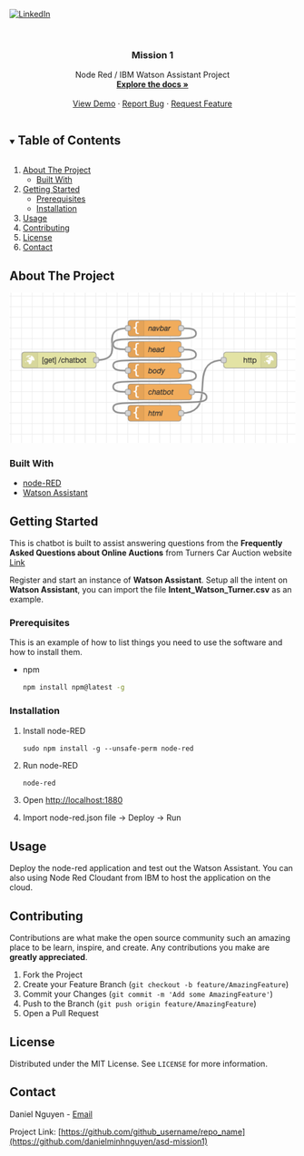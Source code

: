 [![LinkedIn][linkedin-shield]][linkedin-url]

<!-- PROJECT LOGO -->
<br />
<p align="center">

  <h3 align="center">Mission 1</h3>

  <p align="center">
    Node Red / IBM Watson Assistant Project
    <br />
    <a href="https://github.com/github_username/repo_name"><strong>Explore the docs »</strong></a>
    <br />
    <br />
    <a href="https://github.com/github_username/repo_name">View Demo</a>
    ·
    <a href="https://github.com/github_username/repo_name/issues">Report Bug</a>
    ·
    <a href="https://github.com/github_username/repo_name/issues">Request Feature</a>
  </p>
</p>

<!-- TABLE OF CONTENTS -->
<details open="open">
  <summary><h2 style="display: inline-block">Table of Contents</h2></summary>
  <ol>
    <li>
      <a href="#about-the-project">About The Project</a>
      <ul>
        <li><a href="#built-with">Built With</a></li>
      </ul>
    </li>
    <li>
      <a href="#getting-started">Getting Started</a>
      <ul>
        <li><a href="#prerequisites">Prerequisites</a></li>
        <li><a href="#installation">Installation</a></li>
      </ul>
    </li>
    <li><a href="#usage">Usage</a></li>
    <li><a href="#contributing">Contributing</a></li>
    <li><a href="#license">License</a></li>
    <li><a href="#contact">Contact</a></li>
  </ol>
</details>

<!-- ABOUT THE PROJECT -->

## About The Project

[![Product Name Screen Shot][product-screenshot]]()

### Built With

- [node-RED](https://nodered.org)
- [Watson Assistant](https://www.ibm.com/cloud/watson-assistant)

<!-- GETTING STARTED -->

## Getting Started

This is chatbot is built to assist answering questions from the **Frequently Asked Questions about Online Auctions** from Turners Car Auction website [Link](https://www.turners.co.nz/FAQs-Cars/)

Register and start an instance of **Watson Assistant**. Setup all the intent on **Watson Assistant**, you can import the file **Intent_Watson_Turner.csv** as an example.

### Prerequisites

This is an example of how to list things you need to use the software and how to install them.

- npm
  ```sh
  npm install npm@latest -g
  ```

### Installation

1. Install node-RED
   ```npm
   sudo npm install -g --unsafe-perm node-red
   ```
2. Run node-RED
   ```sh
   node-red
   ```
3. Open [http://localhost:1880](http://localhost:1880)

4. Import node-red.json file &#8594; Deploy &#8594; Run

<!-- USAGE EXAMPLES -->

## Usage

Deploy the node-red application and test out the Watson Assistant. You can also using Node Red Cloudant from IBM to host the application on the cloud.

<!-- CONTRIBUTING -->

## Contributing

Contributions are what make the open source community such an amazing place to be learn, inspire, and create. Any contributions you make are **greatly appreciated**.

1. Fork the Project
2. Create your Feature Branch (`git checkout -b feature/AmazingFeature`)
3. Commit your Changes (`git commit -m 'Add some AmazingFeature'`)
4. Push to the Branch (`git push origin feature/AmazingFeature`)
5. Open a Pull Request

<!-- LICENSE -->

## License

Distributed under the MIT License. See `LICENSE` for more information.

<!-- CONTACT -->

## Contact

Daniel Nguyen - [Email](minhnguyen68@hotmail.com)

Project Link: [https://github.com/github_username/repo_name](https://github.com/danielminhnguyen/asd-mission1)

<!-- ACKNOWLEDGEMENTS -->

<!-- MARKDOWN LINKS & IMAGES -->
<!-- https://www.markdownguide.org/basic-syntax/#reference-style-links -->

[linkedin-shield]: https://img.shields.io/badge/-LinkedIn-black.svg?style=for-the-badge&logo=linkedin&colorB=555
[linkedin-url]: www.linkedin.com/in/danielminhnguyen
[product-screenshot]: images/screenshot.png
